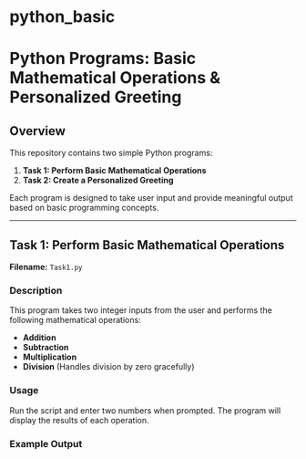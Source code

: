 # python_basic

# Python Programs: Basic Mathematical Operations & Personalized Greeting

## **Overview**
This repository contains two simple Python programs:  

1. **Task 1: Perform Basic Mathematical Operations**  
2. **Task 2: Create a Personalized Greeting**  

Each program is designed to take user input and provide meaningful output based on basic programming concepts.

---

## **Task 1: Perform Basic Mathematical Operations**  
**Filename:** `Task1.py`  

### **Description**  
This program takes two integer inputs from the user and performs the following mathematical operations:  
- **Addition**  
- **Subtraction**  
- **Multiplication**  
- **Division** (Handles division by zero gracefully)  

### **Usage**  
Run the script and enter two numbers when prompted. The program will display the results of each operation.  

### **Example Output**  
